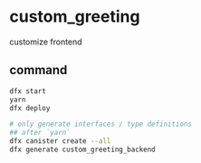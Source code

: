 # custom_greeting

customize frontend

## command

```bash
dfx start
yarn
dfx deploy

# only generate interfaces / type definitions
## after `yarn`
dfx canister create --all
dfx generate custom_greeting_backend
```
